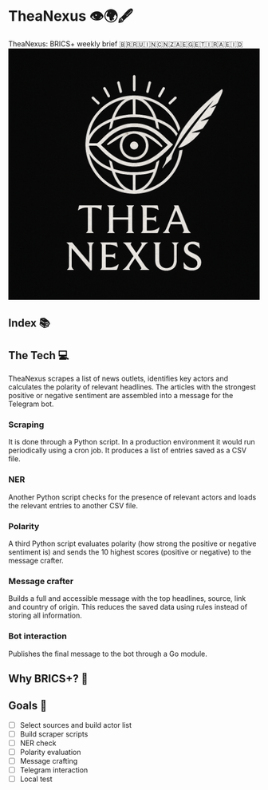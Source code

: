 # TheaNexus 👁️🌍🖋️
TheaNexus: BRICS+ weekly brief
🇧🇷🇷🇺🇮🇳🇨🇳🇿🇦🇪🇬🇪🇹🇮🇷🇦🇪🇮🇩
![TheaNexus logo](img/TheaNexus.png "TheaNexus")
## Index 📚
## The Tech 💻
TheaNexus scrapes a list of news outlets, identifies key actors and calculates the polarity of relevant headlines. The articles with the strongest positive or negative sentiment are assembled into a message for the Telegram bot.
### Scraping
It is done through a Python script. In a production environment it would run periodically using a cron job. It produces a list of entries saved as a CSV file.
### NER
Another Python script checks for the presence of relevant actors and loads the relevant entries to another CSV file.
### Polarity
A third Python script evaluates polarity (how strong the positive or negative sentiment is) and sends the 10 highest scores (positive or negative) to the message crafter.
### Message crafter
Builds a full and accessible message with the top headlines, source, link and country of origin. This reduces the saved data using rules instead of storing all information.
### Bot interaction
Publishes the final message to the bot through a Go module.
## Why BRICS+? 🚀
## Goals 🎯
- [ ] Select sources and build actor list
- [ ] Build scraper scripts
- [ ] NER check
- [ ] Polarity evaluation
- [ ] Message crafting
- [ ] Telegram interaction
- [ ] Local test